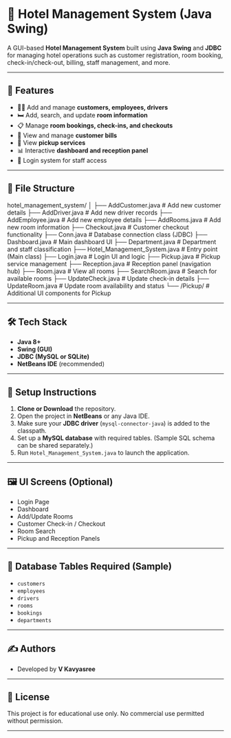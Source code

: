 # 🏨 Hotel Management System (Java Swing)

A GUI-based **Hotel Management System** built using **Java Swing** and **JDBC** for managing hotel operations such as customer registration, room booking, check-in/check-out, billing, staff management, and more.

---

## 🚀 Features

- 🧑‍💼 Add and manage **customers, employees, drivers**
- 🛏️ Add, search, and update **room information**
- 📋 Manage **room bookings, check-ins, and checkouts**
- 🧾 View and manage **customer bills**
- 🧹 View **pickup services**
- 📊 Interactive **dashboard and reception panel**
- 🔐 Login system for staff access

---

## 📁 File Structure

hotel_management_system/
│
├── AddCustomer.java # Add new customer details
├── AddDriver.java # Add new driver records
├── AddEmployee.java # Add new employee details
├── AddRooms.java # Add new room information
├── Checkout.java # Customer checkout functionality
├── Conn.java # Database connection class (JDBC)
├── Dashboard.java # Main dashboard UI
├── Department.java # Department and staff classification
├── Hotel_Management_System.java # Entry point (Main class)
├── Login.java # Login UI and logic
├── Pickup.java # Pickup service management
├── Reception.java # Reception panel (navigation hub)
├── Room.java # View all rooms
├── SearchRoom.java # Search for available rooms
├── UpdateCheck.java # Update check-in details
├── UpdateRoom.java # Update room availability and status
└── /Pickup/ # Additional UI components for Pickup



---

## 🛠️ Tech Stack

- **Java 8+**
- **Swing (GUI)**
- **JDBC (MySQL or SQLite)**
- **NetBeans IDE** (recommended)

---

## 🔧 Setup Instructions

1. **Clone or Download** the repository.
2. Open the project in **NetBeans** or any Java IDE.
3. Make sure your **JDBC driver** (`mysql-connector-java`) is added to the classpath.
4. Set up a **MySQL database** with required tables. (Sample SQL schema can be shared separately.)
5. Run `Hotel_Management_System.java` to launch the application.

---

## 🖼️ UI Screens (Optional)

- Login Page
- Dashboard
- Add/Update Rooms
- Customer Check-in / Checkout
- Room Search
- Pickup and Reception Panels

---

## 📌 Database Tables Required (Sample)

- `customers`
- `employees`
- `drivers`
- `rooms`
- `bookings`
- `departments`

---

## ✍️ Authors

- Developed by **V Kavyasree** 

---

## 📄 License

This project is for educational use only. No commercial use permitted without permission.

---

